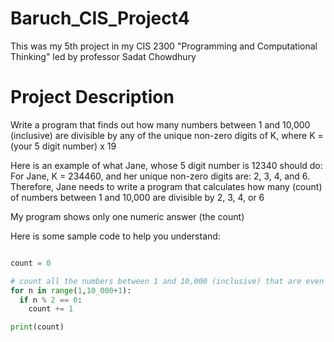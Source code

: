 # Baruch_CIS_Project4
This was my 5th project in my CIS 2300 "Programming and Computational Thinking" led by professor Sadat Chowdhury

# Project Description


Write a program that finds out how many numbers between 1 and 10,000 (inclusive) are divisible by any of the unique non-zero digits of K, where K = (your 5 digit number) x 19

Here is an example of what Jane, whose 5 digit number is 12340 should do:
For Jane, K = 234460, and her unique non-zero digits are: 2, 3, 4, and 6.
Therefore, Jane needs to write a program that calculates how many (count) of numbers between 1 and 10,000 are divisible by 2, 3, 4, or 6

My program shows only one numeric answer (the count)

Here is some sample code to help you understand:

```python

count = 0

# count all the numbers between 1 and 10,000 (inclusive) that are even (divisible by 2)
for n in range(1,10_000+1):
  if n % 2 == 0:
    count += 1

print(count)
```
